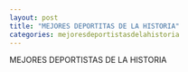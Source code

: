 ```yaml
---
layout: post
title: "MEJORES DEPORTITAS DE LA HISTORIA"
categories: mejoresdeportistasdelahistoria
---
```


MEJORES DEPORTISTAS DE LA HISTORIA
